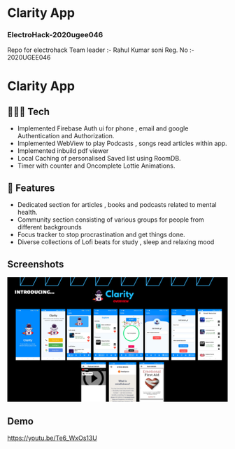 
# Clarity App

### ElectroHack-2020ugee046
Repo for electrohack 
Team leader :- Rahul Kumar soni
Reg. No :- 2020UGEE046


#  	Clarity App 

## 👨🏽‍💻  Tech 

- Implemented Firebase Auth ui for phone , email and google Authentication and Authorization.
- Implemented WebView to play Podcasts , songs read articles within app.
- Implemented inbuild pdf viewer
- Local Caching of personalised Saved list using RoomDB.
- Timer with counter and Oncomplete Lottie Animations.

## 🚀 Features

- Dedicated section for articles , books and podcasts related to mental health.
- Community section consisting of various groups for people from different backgrounds
- Focus tracker to stop procrastination and get things done.
- Diverse collections of Lofi beats for study , sleep and relaxing mood

## Screenshots 
![lq1](https://raw.githubusercontent.com/RahulSoni0/ElectroHack-2020ugee046/main/assets/overview_clarity.png)

## Demo
https://youtu.be/Te6_WxOs13U





